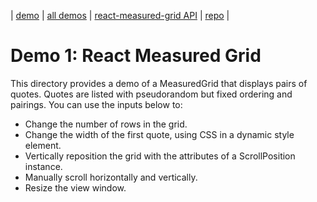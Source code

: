 | [demo](./build) | [all demos](../demos.md) | [react-measured-grid API](../api.md) | [repo](https://github.com/DavidCary/react-measured-grid) |

# Demo 1: React Measured Grid

This directory provides a demo of a MeasuredGrid that displays pairs of quotes.
Quotes are listed with pseudorandom but fixed ordering and pairings.
You can use the inputs below to:

  - Change the number of rows in the grid.
  - Change the width of the first quote, using CSS in a dynamic style element.
  - Vertically reposition the grid with the attributes of a ScrollPosition instance.
  - Manually scroll horizontally and vertically.
  - Resize the view window.

